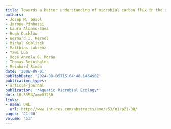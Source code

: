 ```yaml
---
title: Towards a better understanding of microbial carbon flux in the sea*
authors:
- Josep M. Gasol
- Jarone Pinhassi
- Laura Alonso-Sáez
- Hugh Ducklow
- Gerhard J. Herndl
- Michal Koblízek
- Matthias Labrenz
- Yawi Luo
- Xosé Anxelu G. Morán
- Thomas Reinthaler
- Meinhard Simon
date: '2008-09-01'
publishDate: '2024-08-05T15:04:48.146490Z'
publication_types:
- article-journal
publication: '*Aquatic Microbial Ecology*'
doi: 10.3354/ame01230
links:
- name: URL
  url: http://www.int-res.com/abstracts/ame/v53/n1/p21-38/
pages: '21-38'
volume: '53'
---
```

